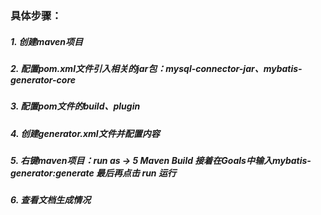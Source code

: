 ### 具体步骤：
##### 1. 创建maven项目  
##### 2. 配置pom.xml文件引入相关的jar包：mysql-connector-jar、mybatis-generator-core  
##### 3. 配置pom文件的build、plugin  
##### 4. 创建generator.xml文件并配置内容  
##### 5. 右键maven项目：run as -> 5 Maven Build 接着在Goals中输入mybatis-generator:generate 最后再点击 run 运行
##### 6. 查看文档生成情况  
